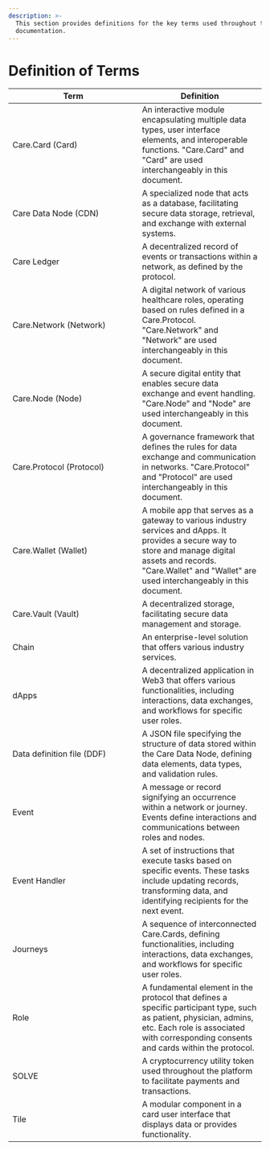 ```yaml
---
description: >-
  This section provides definitions for the key terms used throughout this
  documentation.
---
```


# Definition of Terms



<table><thead><tr><th width="242">Term</th><th>Definition</th></tr></thead><tbody><tr><td>Care.Card (Card)</td><td>An interactive module encapsulating multiple data types, user interface elements, and interoperable functions. "Care.Card" and "Card" are used interchangeably in this document.</td></tr><tr><td>Care Data Node (CDN)</td><td>A specialized node that acts as a database, facilitating secure data storage, retrieval, and exchange with external systems.</td></tr><tr><td>Care Ledger</td><td>A decentralized record of events or transactions within a network, as defined by the protocol.</td></tr><tr><td>Care.Network (Network)</td><td>A digital network of various healthcare roles, operating based on rules defined in a Care.Protocol. "Care.Network" and "Network" are used interchangeably in this document.</td></tr><tr><td>Care.Node (Node)</td><td>A secure digital entity that enables secure data exchange and event handling. "Care.Node" and "Node" are used interchangeably in this document.</td></tr><tr><td>Care.Protocol (Protocol)</td><td>A governance framework that defines the rules for data exchange and communication in networks. "Care.Protocol" and "Protocol" are used interchangeably in this document.</td></tr><tr><td>Care.Wallet (Wallet)</td><td>A mobile app that serves as a gateway to various industry services and dApps. It provides a secure way to store and manage digital assets and records. "Care.Wallet" and "Wallet" are used interchangeably in this document.</td></tr><tr><td>Care.Vault (Vault)</td><td>A decentralized storage, facilitating secure data management and storage.</td></tr><tr><td>Chain </td><td>An enterprise-level solution that offers various industry services.</td></tr><tr><td>dApps</td><td>A decentralized application in Web3 that offers various functionalities, including interactions, data exchanges, and workflows for specific user roles.</td></tr><tr><td>Data definition file (DDF)</td><td>A JSON file specifying the structure of data stored within the Care Data Node, defining data elements, data types, and validation rules.</td></tr><tr><td>Event</td><td>A message or record signifying an occurrence within a network or journey. Events define interactions and communications between roles and nodes.</td></tr><tr><td>Event Handler</td><td>A set of instructions that execute tasks based on specific events. These tasks include updating records, transforming data, and identifying recipients for the next event.</td></tr><tr><td>Journeys</td><td>A sequence of interconnected Care.Cards, defining functionalities, including interactions, data exchanges, and workflows for specific user roles.</td></tr><tr><td>Role</td><td>A fundamental element in the protocol that defines a specific participant type, such as patient, physician, admins, etc. Each role is associated with corresponding consents and cards within the protocol.</td></tr><tr><td>SOLVE</td><td>A cryptocurrency utility token used throughout the platform to facilitate payments and transactions.</td></tr><tr><td>Tile</td><td>A modular component in a card user interface that displays data or provides functionality.</td></tr></tbody></table>

